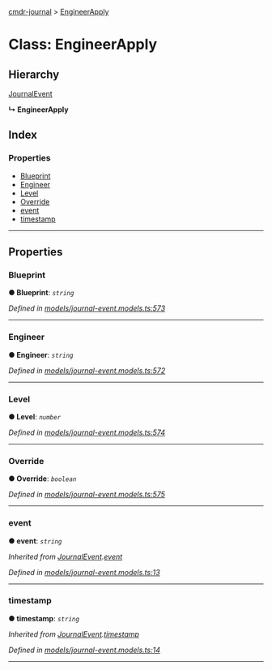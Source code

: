 [cmdr-journal](../README.md) > [EngineerApply](../classes/engineerapply.md)



# Class: EngineerApply

## Hierarchy


 [JournalEvent](journalevent.md)

**↳ EngineerApply**







## Index

### Properties

* [Blueprint](engineerapply.md#blueprint)
* [Engineer](engineerapply.md#engineer)
* [Level](engineerapply.md#level)
* [Override](engineerapply.md#override)
* [event](engineerapply.md#event)
* [timestamp](engineerapply.md#timestamp)



---
## Properties
<a id="blueprint"></a>

###  Blueprint

**●  Blueprint**:  *`string`* 

*Defined in [models/journal-event.models.ts:573](https://github.com/chrisbruford/cmdr-journal/blob/1e4d048/src/models/journal-event.models.ts#L573)*





___

<a id="engineer"></a>

###  Engineer

**●  Engineer**:  *`string`* 

*Defined in [models/journal-event.models.ts:572](https://github.com/chrisbruford/cmdr-journal/blob/1e4d048/src/models/journal-event.models.ts#L572)*





___

<a id="level"></a>

###  Level

**●  Level**:  *`number`* 

*Defined in [models/journal-event.models.ts:574](https://github.com/chrisbruford/cmdr-journal/blob/1e4d048/src/models/journal-event.models.ts#L574)*





___

<a id="override"></a>

###  Override

**●  Override**:  *`boolean`* 

*Defined in [models/journal-event.models.ts:575](https://github.com/chrisbruford/cmdr-journal/blob/1e4d048/src/models/journal-event.models.ts#L575)*





___

<a id="event"></a>

###  event

**●  event**:  *`string`* 

*Inherited from [JournalEvent](journalevent.md).[event](journalevent.md#event)*

*Defined in [models/journal-event.models.ts:13](https://github.com/chrisbruford/cmdr-journal/blob/1e4d048/src/models/journal-event.models.ts#L13)*





___

<a id="timestamp"></a>

###  timestamp

**●  timestamp**:  *`string`* 

*Inherited from [JournalEvent](journalevent.md).[timestamp](journalevent.md#timestamp)*

*Defined in [models/journal-event.models.ts:14](https://github.com/chrisbruford/cmdr-journal/blob/1e4d048/src/models/journal-event.models.ts#L14)*





___


